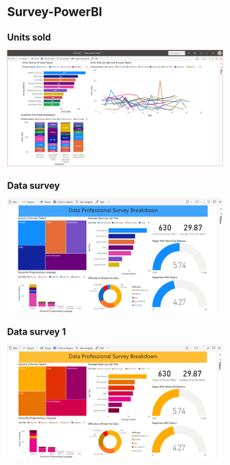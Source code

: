 # Survey-PowerBI

<h2> Units sold </h2>

![alt text](https://github.com/hugginssd/Survey-PowerBI/blob/master/Visuals/Units%20sold.JPG)

<h2> Data survey</h2>

![alt text](https://github.com/hugginssd/Survey-PowerBI/blob/master/Visuals/Data%20Survey%20Blue.PNG)

<h2> Data survey 1 </h2>

![alt text](https://github.com/hugginssd/Survey-PowerBI/blob/master/Visuals/Data%20Survey.PNG)
